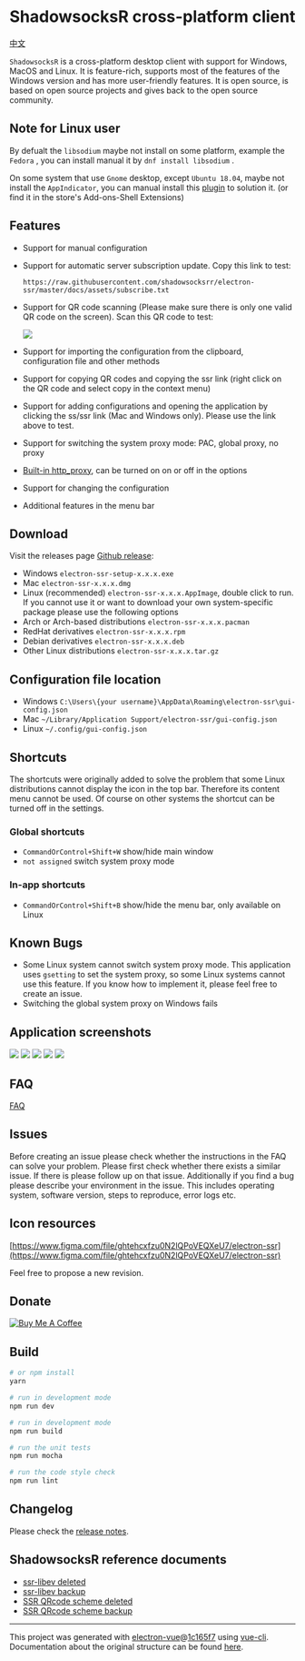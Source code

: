 # ShadowsocksR cross-platform client

[中文](./README-CN.md)

`ShadowsocksR` is a cross-platform desktop client with support for Windows, MacOS and Linux. It is feature-rich, supports most of the features of the Windows version and has more user-friendly features. It is open source, is based on open source projects and gives back to the open source community.

## Note for Linux user

By defualt the `libsodium` maybe not install on some platform, example the `Fedora` , you can install manual it by `dnf install libsodium` .

On some system that use `Gnome` desktop, except `Ubuntu 18.04`, maybe not install the `AppIndicator`, you can manual install this [plugin](https://extensions.gnome.org/extension/615/appindicator-support/) to solution it. (or find it in the store's Add-ons-Shell Extensions)


## Features

- Support for manual configuration
- Support for automatic server subscription update. Copy this link to test:

  `https://raw.githubusercontent.com/shadowsocksrr/electron-ssr/master/docs/assets/subscribe.txt`
- Support for QR code scanning (Please make sure there is only one valid QR code on the screen). Scan this QR code to test:

  ![](docs/assets/scan.jpg)
- Support for importing the configuration from the clipboard, configuration file and other methods
- Support for copying QR codes and copying the ssr link (right click on the QR code and select copy in the context menu)
- Support for adding configurations and opening the application by clicking the ss/ssr link (Mac and Windows only). Please use the link above to test.
- Support for switching the system proxy mode: PAC, global proxy, no proxy
- [Built-in http_proxy](docs/HTTP_PROXY.md), can be turned on on or off in the options
- Support for changing the configuration
- Additional features in the menu bar

<!-- ## Telegram group

[![](https://img.shields.io/badge/Telegram-electron--ssr-blue.svg)](https://t.me/joinchat/E7ViZhJAZpKtnIJy9WepDA) -->

## Download

Visit the releases page [Github release](../../releases/latest):

- Windows `electron-ssr-setup-x.x.x.exe`
- Mac `electron-ssr-x.x.x.dmg`
- Linux (recommended) `electron-ssr-x.x.x.AppImage`, double click to run. If you cannot use it or want to download your own system-specific package please use the following options
- Arch or Arch-based distributions `electron-ssr-x.x.x.pacman`
- RedHat derivatives `electron-ssr-x.x.x.rpm`
- Debian derivatives `electron-ssr-x.x.x.deb`
- Other Linux distributions `electron-ssr-x.x.x.tar.gz`

## Configuration file location

- Windows `C:\Users\{your username}\AppData\Roaming\electron-ssr\gui-config.json`
- Mac `~/Library/Application Support/electron-ssr/gui-config.json`
- Linux `~/.config/gui-config.json`

## Shortcuts

The shortcuts were originally added to solve the problem that some Linux distributions cannot display the icon in the top bar. Therefore its content menu cannot be used. Of course on other systems the shortcut can be turned off in the settings.

### Global shortcuts

- `CommandOrControl+Shift+W` show/hide main window
- `not assigned` switch system proxy mode

### In-app shortcuts
- `CommandOrControl+Shift+B` show/hide the menu bar, only available on Linux

## Known Bugs

- Some Linux system cannot switch system proxy mode. This application uses `gsetting` to set the system proxy, so some Linux systems cannot use this feature. If you know how to implement it, please feel free to create an issue.
- Switching the global system proxy on Windows fails

## Application screenshots

![](docs/assets/main.jpg)
![](docs/assets/settings.jpg)
![](docs/assets/ssr-settings.jpg)
![](docs/assets/subscribe.jpg)
![](docs/assets/tray.jpg)

## FAQ

[FAQ](./docs/FAQ.md)

## Issues

Before creating an issue please check whether the instructions in the FAQ can solve your problem.
Please first check whether there exists a similar issue. If there is please follow up on that issue.
Additionally if you find a bug please describe your environment in the issue. This includes operating system, software version, steps to reproduce, error logs etc.

## Icon resources

[https://www.figma.com/file/ghtehcxfzu0N2lQPoVEQXeU7/electron-ssr](https://www.figma.com/file/ghtehcxfzu0N2lQPoVEQXeU7/electron-ssr)

Feel free to propose a new revision.

## Donate

[![Buy Me A Coffee](https://www.buymeacoffee.com/assets/img/custom_images/orange_img.png)](https://www.buymeacoffee.com/erguotou520)

## Build

``` bash
# or npm install
yarn

# run in development mode
npm run dev

# run in development mode
npm run build

# run the unit tests
npm run mocha

# run the code style check
npm run lint

```

## Changelog

Please check the [release notes](../../releases/latest).

## ShadowsocksR reference documents

- [ssr-libev deleted](https://github.com/breakwa11/shadowsocksr-libev)
- [ssr-libev backup](https://github.com/shadowsocksr-backup/shadowsocksr-libev)
- [SSR QRcode scheme deleted](https://github.com/breakwa11/shadowsocks-rss/wiki/SSR-QRcode-scheme)
- [SSR QRcode scheme backup](https://github.com/shadowsocksr-backup/shadowsocks-rss/wiki/SSR-QRcode-scheme)

---

This project was generated with [electron-vue](https://github.com/SimulatedGREG/electron-vue)@[1c165f7](https://github.com/SimulatedGREG/electron-vue/tree/1c165f7c5e56edaf48be0fbb70838a1af26bb015) using [vue-cli](https://github.com/vuejs/vue-cli). Documentation about the original structure can be found [here](https://simulatedgreg.gitbooks.io/electron-vue/content/index.html).
